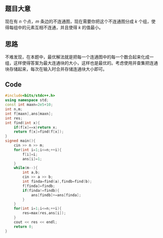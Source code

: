 ## 题目大意
现在有 $n$ 个点，$m$ 条边的不连通图，现在需要你把这个不连通图分成 $k$ 个组，使得每组中的元素互相不连通，并且使得 $k$ 的值最小。
## 思路
不难发现，在本题中，最优解法就是把每一个连通图中的每一个数合起来化成一组，这样使得答案为最大连通块的大小，这样也是最优的。考虑使用并查集把连通块存储起来，每次在输入时合并存储连通块大小即可。
## Code
```cpp
#include<bits/stdc++.h>
using namespace std;
const int maxn=2e5+10;
int n,m;
int f[maxn],ans[maxn];
int res;
int find(int x){
	if(f[x]==x)return x;
	return f[x]=find(f[x]);
}
signed main(){
	cin >> n >> m;
	for(int i=1;i<=n;++i){
		f[i]=i;
		ans[i]=1;
	}
	while(m--){
		int a,b;
		cin >> a >> b;
		int finda=find(a),findb=find(b);
		f[finda]=findb;
		if(finda!=findb){
			ans[findb]+=ans[finda];
		}
	}
	for(int i=1;i<=n;++i){
		res=max(res,ans[i]);
	}
	cout << res << endl;
	return 0;
}
```

